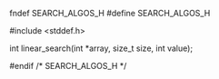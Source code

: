 fndef SEARCH_ALGOS_H
#define SEARCH_ALGOS_H

#include <stddef.h>

int linear_search(int *array, size_t size, int value);

#endif /* SEARCH_ALGOS_H */
